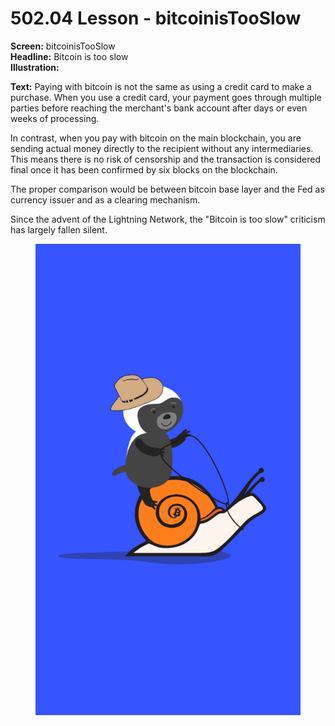 # 502.04 Lesson - bitcoinisTooSlow

**Screen:** bitcoinisTooSlow\
**Headline:** Bitcoin is too slow\
**Illustration:**

**Text:** Paying with bitcoin is not the same as using a credit card to make a purchase. When you use a credit card, your payment goes through multiple parties before reaching the merchant's bank account after days or even weeks of processing.

In contrast, when you pay with bitcoin on the main blockchain, you are sending actual money directly to the recipient without any intermediaries. This means there is no risk of censorship and the transaction is considered final once it has been confirmed by six blocks on the blockchain.

The proper comparison would be between bitcoin base layer and the Fed as currency issuer and as a clearing mechanism.&#x20;

Since the advent of the Lightning Network, the "Bitcoin is too slow" criticism has largely fallen silent.

<figure><img src="../.gitbook/assets/502-04.png" alt=""><figcaption></figcaption></figure>
